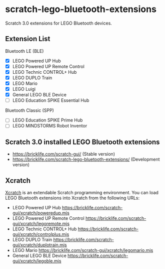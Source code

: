 # scratch-lego-bluetooth-extensions
Scratch 3.0 extensions for LEGO Bluetooth devices.

## Extension List
Bluetooth LE (BLE)
- [x] LEGO Powered UP Hub
- [x] LEGO Powered UP Remote Control
- [x] LEGO Technic CONTROL+ Hub
- [x] LEGO DUPLO Train
- [x] LEGO Mario
- [x] LEGO Luigi
- [x] General LEGO BLE Device
- [ ] LEGO Education SPIKE Essential Hub

Bluetooth Classic (SPP)
- [ ] LEGO Education SPIKE Prime Hub
- [ ] LEGO MINDSTORMS Robot Inventor

## Scratch 3.0 installed LEGO Bluetooth extensions
- https://bricklife.com/scratch-gui/ (Stable version)
- https://bricklife.com/scratch-lego-bluetooth-extensions/ (Development version)

## Xcratch
[Xcratch](https://xcratch.github.io) is an extendable Scratch programming environment. You can load LEGO Bluetooth extensions into Xcratch from the following URLs:
- LEGO Powered UP Hub https://bricklife.com/scratch-gui/xcratch/poweredup.mjs
- LEGO Powered UP Remote Control https://bricklife.com/scratch-gui/xcratch/legoremote.mjs
- LEGO Technic CONTROL+ Hub https://bricklife.com/scratch-gui/xcratch/controlplus.mjs
- LEGO DUPLO Train https://bricklife.com/scratch-gui/xcratch/duplotrain.mjs
- LEGO Mario https://bricklife.com/scratch-gui/xcratch/legomario.mjs
- General LEGO BLE Device https://bricklife.com/scratch-gui/xcratch/legoble.mjs
